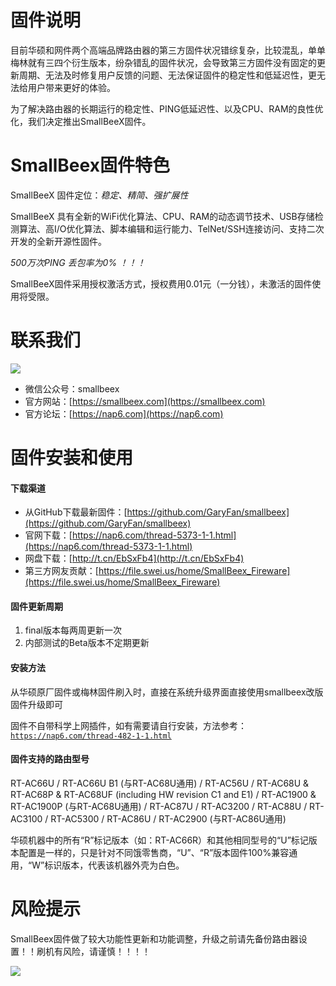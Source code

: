 # 固件说明
目前华硕和网件两个高端品牌路由器的第三方固件状况错综复杂，比较混乱，单单梅林就有三四个衍生版本，纷杂错乱的固件状况，会导致第三方固件没有固定的更新周期、无法及时修复用户反馈的问题、无法保证固件的稳定性和低延迟性，更无法给用户带来更好的体验。

为了解决路由器的长期运行的稳定性、PING低延迟性、以及CPU、RAM的良性优化，我们决定推出SmallBeeX固件。

# SmallBeex固件特色
SmallBeeX 固件定位：*稳定、精简、强扩展性*

SmallBeeX 具有全新的WiFi优化算法、CPU、RAM的动态调节技术、USB存储检测算法、高I/O优化算法、脚本编辑和运行能力、TelNet/SSH连接访问、支持二次开发的全新开源性固件。

*500万次PING 丢包率为0% ！！！*

SmallBeeX固件采用授权激活方式，授权费用0.01元（一分钱），未激活的固件使用将受限。

# 联系我们

![](https://nap6.com/uploads/nap/shop.png)

* 微信公众号：smallbeex
* 官方网站：[https://smallbeex.com](https://smallbeex.com)
* 官方论坛：[https://nap6.com](https://nap6.com)

# 固件安装和使用

#### 下载渠道

* 从GitHub下载最新固件：[https://github.com/GaryFan/smallbeex](https://github.com/GaryFan/smallbeex)
* 官网下载：[https://nap6.com/thread-5373-1-1.html](https://nap6.com/thread-5373-1-1.html)
* 网盘下载：[http://t.cn/EbSxFb4](http://t.cn/EbSxFb4)
* 第三方网友贡献：[https://file.swei.us/home/SmallBeex_Fireware](https://file.swei.us/home/SmallBeex_Fireware)

#### 固件更新周期

1. final版本每两周更新一次
2. 内部测试的Beta版本不定期更新

#### 安装方法

从华硕原厂固件或梅林固件刷入时，直接在系统升级界面直接使用smallbeex改版固件升级即可

固件不自带科学上网插件，如有需要请自行安装，方法参考：[`https://nap6.com/thread-482-1-1.html`](https://nap6.com/thread-482-1-1.html)

#### 固件支持的路由型号

RT-AC66U / RT-AC66U B1 (与RT-AC68U通用) / RT-AC56U / RT-AC68U & RT-AC68P & RT-AC68UF (including HW revision C1 and E1) / RT-AC1900 & RT-AC1900P (与RT-AC68U通用) / RT-AC87U / RT-AC3200 / RT-AC88U / RT-AC3100 / RT-AC5300 / RT-AC86U / RT-AC2900 (与RT-AC86U通用)

华硕机器中的所有“R”标记版本（如：RT-AC66R）和其他相同型号的“U”标记版本配置是一样的，只是针对不同饿零售商，“U”、“R”版本固件100%兼容通用，“W”标识版本，代表该机器外壳为白色。

# 风险提示

SmallBeex固件做了较大功能性更新和功能调整，升级之前请先备份路由器设置！！刷机有风险，请谨慎！！！！

![](https://s2.ax1x.com/2019/05/31/Vl6Z2F.jpg)
